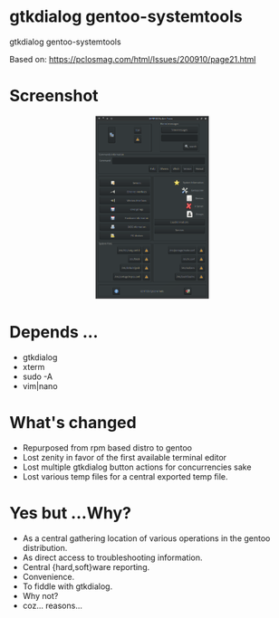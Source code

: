 # gtkdialog gentoo-systemtools
gtkdialog gentoo-systemtools

Based on: https://pclosmag.com/html/Issues/200910/page21.html

# Screenshot

<p align="center"><a href="assets/gst.png"><img width="200" alt="compiz" src="assets/gst.png"></a></p>

# Depends ...
  * gtkdialog
  * xterm
  * sudo -A
  * vim|nano

# What's changed
  * Repurposed from rpm based distro to gentoo
  * Lost zenity in favor of the first available terminal editor
  * Lost multiple gtkdialog button actions for concurrencies sake
  * Lost various temp files for a central exported temp file.

# Yes but ...Why?
  * As a central gathering location of various operations in the gentoo distribution.
  * As direct access to troubleshooting information.
  * Central {hard,soft}ware reporting.
  * Convenience.
  * To fiddle with gtkdialog.
  * Why not?
  * coz... reasons...
